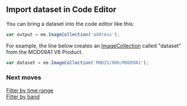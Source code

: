 ## Import dataset in Code Editor
You can bring a dataset into the code editor like this:

```javascript
var output = ee.ImageCollection('address');
```
For example, the line below creates an [ImageCollection][ImageCollection] called "dataset" from the MOD09A1 V6 Product.

```javascript
var dataset = ee.ImageCollection('MODIS/006/MOD09A1');
```

### Next moves
[Filter by time range](www.google.com)  
[Filter by band](www.google.com)

[ImageCollection]: www.google.com
